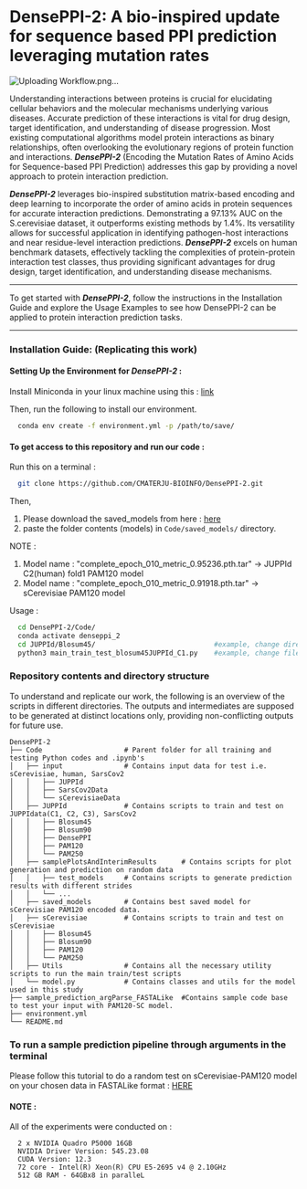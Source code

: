 # DensePPI-2: A bio-inspired update for sequence based PPI prediction leveraging mutation rates

![Uploading Workflow.png…]()


Understanding interactions between proteins is crucial for elucidating cellular behaviors and the molecular mechanisms underlying various diseases. Accurate prediction of these interactions is vital for drug design, target identification, and understanding of disease progression. Most existing computational algorithms model protein interactions as binary relationships, often overlooking the evolutionary regions of protein function and interactions. _**DensePPI-2**_ (Encoding the Mutation Rates of Amino Acids for Sequence-based PPI Prediction) addresses this gap by providing a novel approach to protein interaction prediction.

_**DensePPI-2**_ leverages bio-inspired substitution matrix-based encoding and deep learning to incorporate the order of amino acids in protein sequences for accurate interaction predictions. Demonstrating a 97.13% AUC on the S.cerevisiae dataset, it outperforms existing methods by 1.4%. Its versatility allows for successful application in identifying pathogen-host interactions and near residue-level interaction predictions. _**DensePPI-2**_ excels on human benchmark datasets, effectively tackling the complexities of protein-protein interaction test classes, thus providing significant advantages for drug design, target identification, and understanding disease mechanisms.

--------------------------------------------------------------------------------------------------------------------------------

To get started with _**DensePPI-2**_, follow the instructions in the Installation Guide and explore the Usage Examples to see how DensePPI-2 can be applied to protein interaction prediction tasks.

--------------------------------------------------------------------------------------------------------------------------------

### Installation Guide: (Replicating this work)

#### Setting Up the Environment for _**DensePPI-2**_ :

Install Miniconda in your linux machine using this : [link](https://docs.conda.io/projects/conda/en/latest/user-guide/install/linux.html)

Then, run the following to install our environment.

```bash
  conda env create -f environment.yml -p /path/to/save/
```

#### To get access to this repository and run our code :
Run this on a terminal :
```bash
  git clone https://github.com/CMATERJU-BIOINFO/DensePPI-2.git
```

Then, 
1. Please download the saved_models from here : [here](https://doi.org/10.6084/m9.figshare.26172565.v2)
2. paste the folder contents (models) in `Code/saved_models/` directory.

NOTE :
1. Model name : "complete_epoch_010_metric_0.95236.pth.tar" -> JUPPId C2(human) fold1 PAM120 model
2. Model name : "complete_epoch_010_metric_0.91918.pth.tar" -> sCerevisiae PAM120 model

Usage  :
```bash
  cd DensePPI-2/Code/
  conda activate denseppi_2
  cd JUPPId/Blosum45/                             #example, change directory according to need
  python3 main_train_test_blosum45JUPPId_C1.py    #example, change filename according to need
```

### Repository contents and directory structure 

To understand and replicate our work, the following is an overview of the scripts in different directories. The outputs and intermediates are supposed to be generated at distinct locations only, providing non-conflicting outputs for future use.

```
DensePPI-2
├── Code                    # Parent folder for all training and testing Python codes and .ipynb's
│   ├── input               # Contains input data for test i.e. sCerevisiae, human, SarsCov2
│   │   ├── JUPPId
│   │   ├── SarsCov2Data
│   │   └── sCerevisiaeData
│   ├── JUPPId              # Contains scripts to train and test on JUPPIdata(C1, C2, C3), SarsCov2 
│   │   ├── Blosum45
│   │   ├── Blosum90
│   │   ├── DensePPI
│   │   ├── PAM120
│   │   └── PAM250
│   ├── samplePlotsAndInterimResults      # Contains scripts for plot generation and prediction on random data
│   │   ├── test_models     # Contains scripts to generate prediction results with different strides
│   │   └── ...
│   ├── saved_models        # Contains best saved model for sCerevisiae PAM120 encoded data. 
│   ├── sCerevisiae         # Contains scripts to train and test on sCerevisiae
│   │   ├── Blosum45
│   │   ├── Blosum90
│   │   ├── PAM120
│   │   └── PAM250
│   ├── Utils               # Contains all the necessary utility scripts to run the main train/test scripts
│   └── model.py            # Contains classes and utils for the model used in this study 
├── sample_prediction_argParse_FASTALike  #Contains sample code base to test your input with PAM120-SC model.
├── environment.yml
└── README.md
```

### To run a sample prediction pipeline through arguments in the terminal

Please follow this tutorial to do a random test on sCerevisiae-PAM120 model on your chosen data in FASTALike format : [HERE](sample_prediction_argParse_FASTALike/README.md#running-our-prediction-in-terminal-linux)

#### NOTE :

All of the experiments were conducted on :
```
  2 x NVIDIA Quadro P5000 16GB
  NVIDIA Driver Version: 545.23.08    
  CUDA Version: 12.3 
  72 core - Intel(R) Xeon(R) CPU E5-2695 v4 @ 2.10GHz
  512 GB RAM - 64GBx8 in paralleL
```
